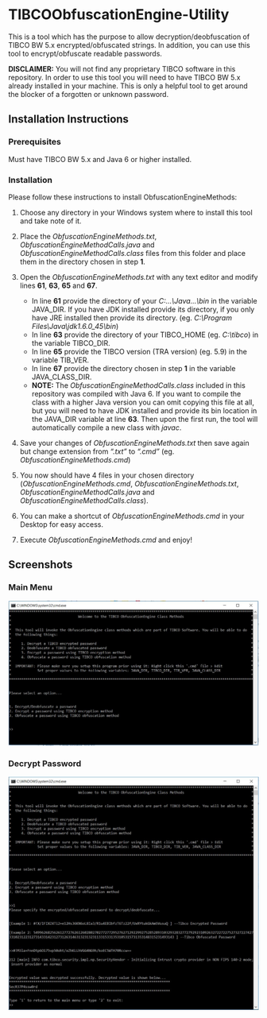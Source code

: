 # TIBCOObfuscationEngine-Utility
This is a tool which has the purpose to allow decryption/deobfuscation of TIBCO BW 5.x encrypted/obfuscated strings. In addition, you can use this tool to encrypt/obfuscate readable passwords.

**DISCLAIMER:** You will not find any proprietary TIBCO software in this repository. In order to use this tool you will need to have TIBCO BW 5.x already installed in your machine. This is only a helpful tool to get around the blocker of a forgotten or unknown password.

## Installation Instructions

### Prerequisites

Must have TIBCO BW 5.x and Java 6 or higher installed.

### Installation

Please follow these instructions to install ObfuscationEngineMethods:

1. Choose any directory in your Windows system where to install this tool and take note of it.

2. Place the *ObfuscationEngineMethods.txt*, *ObfuscationEngineMethodCalls.java* and *ObfuscationEngineMethodCalls.class* files from this folder and place them in the directory chosen in step **1**.
    
3. Open the *ObfuscationEngineMethods.txt* with any text editor and modify lines **61**, **63**, **65** and **67**.
   - In line **61** provide the directory of your *C:\...\Java\...\bin* in the variable JAVA_DIR. If you have JDK installed provide its directory, if you only have JRE installed then provide its directory. (eg. *C:\Program Files\Java\jdk1.6.0_45\bin*)
   - In line **63** provide the directory of your TIBCO_HOME (eg. *C:\tibco*) in the variable TIBCO_DIR.
   - In line **65** provide the TIBCO version (TRA version) (eg. 5.9) in the variable TIB_VER.
   - In line **67** provide the directory chosen in step **1** in the variable JAVA_CLASS_DIR.
   - **NOTE:** The *ObfuscationEngineMethodCalls.class* included in this repository was compiled with Java 6. If you want to compile the class with a higher Java version you can omit copying this file at all, but you will need to have JDK installed and provide its bin location in the JAVA_DIR variable at line **63**. Then upon the first run, the tool will automatically compile a new class with *javac*.
   
4. Save your changes of *ObfuscationEngineMethods.txt* then save again but change extension from *“.txt”* to *“.cmd”* (eg. *ObfuscationEngineMethods.cmd*)
   
5. You now should have 4 files in your chosen directory (*ObfuscationEngineMethods.cmd*, *ObfuscationEngineMethods.txt*, *ObfuscationEngineMethodCalls.java* and *ObfuscationEngineMethodCalls.class*).
   
6. You can make a shortcut of *ObfuscationEngineMethods.cmd* in your Desktop for easy access.

7. Execute *ObfuscationEngineMethods.cmd* and enjoy!

## Screenshots

### Main Menu

![Main Menu Screen](screenshots/menu.jpg)

### Decrypt Password

![Decrypt Password Screen](screenshots/decrypt.jpg)
